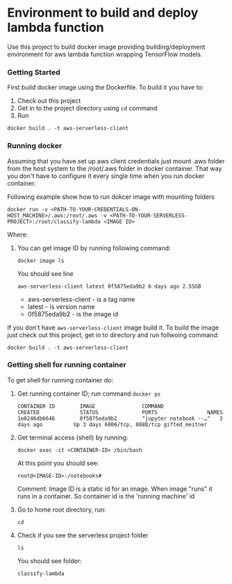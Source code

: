 # Environment to build and deploy lambda function 

Use this project to build docker image providing building/deployment
environment for aws lambda function wrapping TensorFlow models.

### Getting Started

First build docker image using the Dockerfile. To build it you have to:

1. Check out this project
2. Get in to the project directory using `cd` command
3. Run 

`docker build . -t aws-serverless-client`

### Running docker

Assuming that you have set up aws client credentials just mount .aws folder
from the host system to the /root/.aws folder in docker container. That
way you don't have to configure it every single time when you run docker
container.

Following example show how to run dokcer image with mounting folders 

```
docker run -v <PATH-TO-YOUR-CREDENTIALS-ON-HOST_MACHINE>/.aws:/root/.aws -v <PATH-TO-YOUR-SERVERLESS-PROJECT>:/root/classify-lambda <IMAGE ID>
```

Where:

1. You can get image ID by running following command: 
   
   ```docker image ls```
   
   You should see line 
   
   ```aws-serverless-client latest 0f5875eda9b2 6 days ago 2.55GB```
   
   - aws-serverless-client - is a tag name
   - latest - is version name
   - 0f5875eda9b2 - is the image id
   
If you don't have `aws-serverless-client` image build it.
To build the image just check out this project, get in to directory and run
follwoing command: 

```docker build . -t aws-serverless-client```  
   
### Getting shell for running container

To get shell for running container do:

1. Get running container ID; run command `docker ps`
   
   `CONTAINER ID        IMAGE               COMMAND                  CREATED             STATUS              PORTS                NAMES`
   `1e0246db6646        0f5875eda9b2        "jupyter notebook --…"   3 days ago          Up 3 days 6006/tcp, 8888/tcp gifted_meitner`
   
2. Get terminal access (shell) by running:

   `docker exec -it <CONTAINER-ID> /bin/bash`

   At this point you should see:
   
   `root@<IMAGE-ID>:/notebooks#`
   
   Comment: Image ID is a static id for an image. When image "runs" it runs in
   a container. So container id is the 'running machine' id 
   
3. Go to home root directory, run:
   
   `cd`
   
4. Check if you see the serverless project folder

   `ls`
   
   You should see folder:
   
   `classify-lambda`
